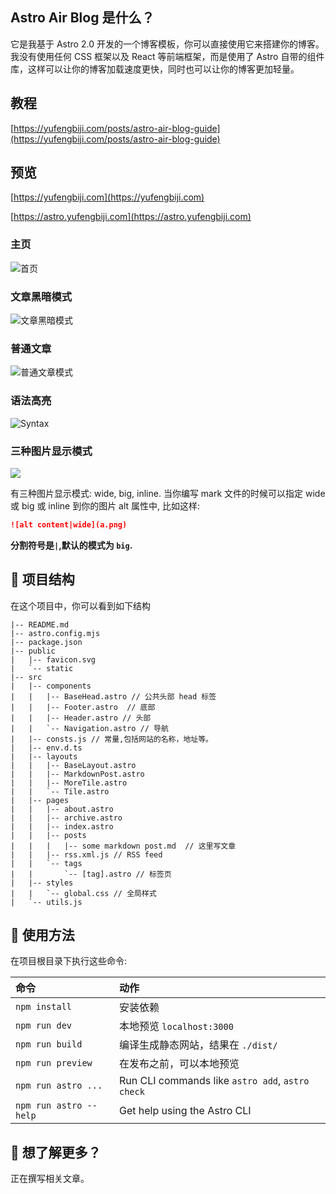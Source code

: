 ## Astro Air Blog 是什么？

它是我基于 Astro 2.0 开发的一个博客模板，你可以直接使用它来搭建你的博客。我没有使用任何 CSS 框架以及 React 等前端框架，而是使用了 Astro 自带的组件库，这样可以让你的博客加载速度更快，同时也可以让你的博客更加轻量。

## 教程

[https://yufengbiji.com/posts/astro-air-blog-guide](https://yufengbiji.com/posts/astro-air-blog-guide)

## 预览

[https://yufengbiji.com](https://yufengbiji.com)

[https://astro.yufengbiji.com](https://astro.yufengbiji.com)

### 主页

![首页](./public/preview/preview_index.png)

### 文章黑暗模式

![文章黑暗模式](./public/preview/preview_dark.png?)

### 普通文章

![普通文章模式](./public/preview/preview_light.png)

### 语法高亮

![Syntax](./public/preview/preview_syntaxHighlighting.png)

### 三种图片显示模式

![](./public/preview/preview_different_mode.png)

有三种图片显示模式: wide, big, inline. 当你编写 mark 文件的时候可以指定 wide 或 big 或 inline 到你的图片 alt 属性中, 比如这样:

```markdown
![alt content|wide](a.png)
```

<strong>分割符号是`|`,默认的模式为 `big`.</strong>

## 🚀 项目结构

在这个项目中，你可以看到如下结构

```
|-- README.md
|-- astro.config.mjs
|-- package.json
|-- public
|   |-- favicon.svg
|   `-- static
|-- src
|   |-- components
|   |   |-- BaseHead.astro // 公共头部 head 标签
|   |   |-- Footer.astro  // 底部
|   |   |-- Header.astro // 头部
|   |   `-- Navigation.astro // 导航
|   |-- consts.js // 常量,包括网站的名称，地址等。
|   |-- env.d.ts
|   |-- layouts
|   |   |-- BaseLayout.astro
|   |   |-- MarkdownPost.astro
|   |   |-- MoreTile.astro
|   |   `-- Tile.astro
|   |-- pages
|   |   |-- about.astro
|   |   |-- archive.astro
|   |   |-- index.astro
|   |   |-- posts 
|   |   |   |-- some markdown post.md  // 这里写文章
|   |   |-- rss.xml.js // RSS feed
|   |   `-- tags
|   |       `-- [tag].astro // 标签页
|   |-- styles
|   |   `-- global.css // 全局样式
|   `-- utils.js
```

## 🧞 使用方法

在项目根目录下执行这些命令:

| 命令                | 动作                                           |
| :--------------------- | :----------------------------------------------- |
| `npm install`          | 安装依赖                           |
| `npm run dev`          | 本地预览 `localhost:3000`      |
| `npm run build`        | 编译生成静态网站，结果在 `./dist/`          |
| `npm run preview`      | 在发布之前，可以本地预览    |
| `npm run astro ...`    | Run CLI commands like `astro add`, `astro check` |
| `npm run astro --help` | Get help using the Astro CLI                     |

## 👀 想了解更多？

正在撰写相关文章。
